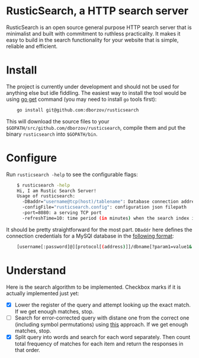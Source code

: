 RusticSearch, a HTTP search server
============

RusticSearch is an open source general purpose HTTP search server that is minimalist and built with commitment to ruthless practicality. It makes it easy to build in the search functionality for your website that is simple, reliable and efficient.

# Install
The project is currently under development and should not be used for anything else but idle fiddling.
The easiest way to install the tool would be using [go get](http://golang.org/cmd/go/) command (you may need to install `go` tools first):
```bash
    go install git@github.com:dborzov/rusticsearch
```
This will download the source files to your `$GOPATH/src/github.com/dborzov/rusticsearch`, compile them and put the binary `rusticsearch` into `$GOPATH/bin`.  

# Configure
Run `rusticsearch -help` to see the configurable flags:
```bash
    $ rusticsearch -help
    Hi, I am Rustic Search Server!
    Usage of rusticsearch:
      -DBaddr="username@tcp(host)/tablename": Database connection address
      -configFile="rusticsearch.config": configuration json filepath
      -port=8080: a serving TCP port
      -refreshTime=10: time period (in minutes) when the search index is refreshed
```

It should be pretty straightforward for the most part. `DBaddr` here defines the connection credentials for a MySQl database in the [following format](https://github.com/go-sql-driver/mysql#dsn-data-source-name):
```bash
    [username[:password]@][protocol[(address)]]/dbname[?param1=value1&...&paramN=valueN]
```

# Understand
Here is the search algorithm to be implemented. Checkbox marks if it is actually implemented just yet:

- [x] Lower the register of the query and attempt looking up the exact match. If we get enough matches, stop.
- [ ] Search for error-corrected query with distane one from the correct one (including symbol permutations) using [this](http://norvig.com/spell-correct.html) approach. If we get enough matches, stop.
- [x] Split query into words and search for each word separately. Then count total frequency of matches for each item and return the responses in that order.
